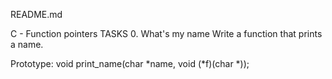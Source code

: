 README.md

C - Function pointers
TASKS
0. What's my name
Write a function that prints a name.

Prototype: void print_name(char *name, void (*f)(char *));


